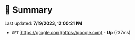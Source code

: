 # 📖 Summary
Last updated: **7/19/2023, 12:00:21 PM**

- `GET` [https://google.com](https://google.com) - **Up** (237ms)
